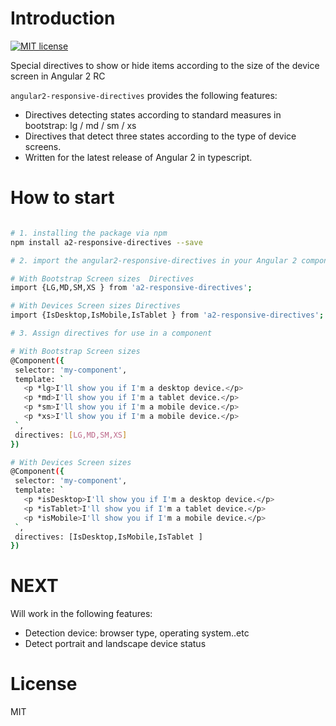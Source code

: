 # Introduction
[![MIT license](http://img.shields.io/badge/license-MIT-brightgreen.svg)](http://opensource.org/licenses/MIT)

Special directives to show or hide items according to the size of the device screen in Angular 2 RC

`angular2-responsive-directives` provides the following features:
 - Directives detecting states according to standard measures in bootstrap: lg / md / sm / xs
 - Directives that detect three states according to the type of device screens.
 - Written for the latest release of Angular 2 in typescript.
 
 # How to start
 
 ```bash

# 1. installing the package via npm 
npm install a2-responsive-directives --save

# 2. import the angular2-responsive-directives in your Angular 2 component

# With Bootstrap Screen sizes  Directives
import {LG,MD,SM,XS } from 'a2-responsive-directives';

# With Devices Screen sizes Directives
import {IsDesktop,IsMobile,IsTablet } from 'a2-responsive-directives';

# 3. Assign directives for use in a component

# With Bootstrap Screen sizes
@Component({
  selector: 'my-component',
  template: `
    <p *lg>I'll show you if I'm a desktop device.</p>
    <p *md>I'll show you if I'm a tablet device.</p>
    <p *sm>I'll show you if I'm a mobile device.</p>
    <p *xs>I'll show you if I'm a mobile device.</p>
  `,
  directives: [LG,MD,SM,XS]
})

# With Devices Screen sizes
@Component({
  selector: 'my-component',
  template: `
    <p *isDesktop>I'll show you if I'm a desktop device.</p>
    <p *isTablet>I'll show you if I'm a tablet device.</p>
    <p *isMobile>I'll show you if I'm a mobile device.</p>
  `,
  directives: [IsDesktop,IsMobile,IsTablet ]
})

```



# NEXT 
Will work in the following features:

- Detection device: browser type, operating system..etc
- Detect portrait and landscape device status



# License

MIT 